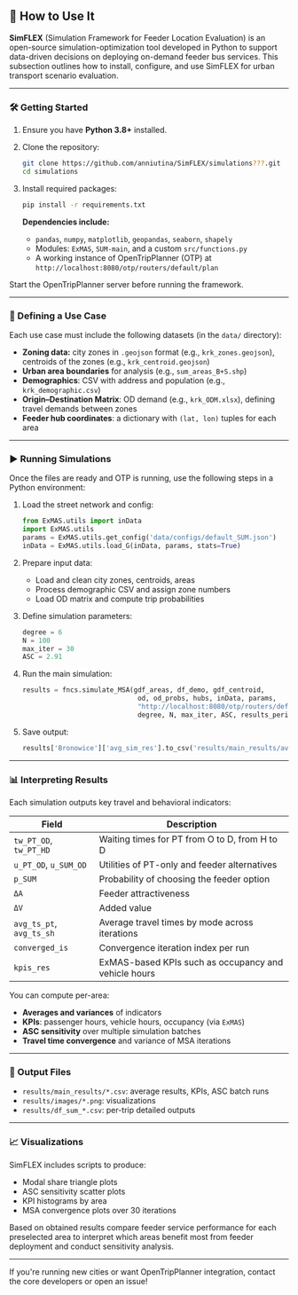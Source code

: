 ## 🚀 How to Use It

**SimFLEX** (Simulation Framework for Feeder Location Evaluation) is an open-source simulation-optimization tool developed in Python to support data-driven decisions on deploying on-demand feeder bus services. This subsection outlines how to install, configure, and use SimFLEX for urban transport scenario evaluation.

---

### 🛠️ Getting Started

1. Ensure you have **Python 3.8+** installed.
2. Clone the repository:
   ```bash
   git clone https://github.com/anniutina/SimFLEX/simulations???.git
   cd simulations
   ```
3. Install required packages:
   ```bash
   pip install -r requirements.txt
   ```

   **Dependencies include:**
   - `pandas`, `numpy`, `matplotlib`, `geopandas`, `seaborn`, `shapely`
   - Modules: `ExMAS`, `SUM-main`, and a custom `src/functions.py`
   - A working instance of OpenTripPlanner (OTP) at `http://localhost:8080/otp/routers/default/plan`
  
Start the OpenTripPlanner server before running the framework.

---

### 🧭 Defining a Use Case

Each use case must include the following datasets (in the `data/` directory):

- **Zoning data:** city zones in `.geojson` format (e.g., `krk_zones.geojson`), centroids of the zones (e.g., `krk_centroid.geojson`)
- **Urban area boundaries** for analysis (e.g., `sum_areas_B+S.shp`)
- **Demographics**: CSV with address and population (e.g., `krk_demographic.csv`)
- **Origin–Destination Matrix**: OD demand (e.g., `krk_ODM.xlsx`), defining travel demands between zones
- **Feeder hub coordinates**: a dictionary with `(lat, lon)` tuples for each area

---

### ▶️ Running Simulations

Once the files are ready and OTP is running, use the following steps in a Python environment:

1. Load the street network and config:
   ```python
   from ExMAS.utils import inData
   import ExMAS.utils
   params = ExMAS.utils.get_config('data/configs/default_SUM.json')
   inData = ExMAS.utils.load_G(inData, params, stats=True)
   ```

2. Prepare input data:
   - Load and clean city zones, centroids, areas
   - Process demographic CSV and assign zone numbers
   - Load OD matrix and compute trip probabilities

3. Define simulation parameters:
   ```python
   degree = 6
   N = 100
   max_iter = 30
   ASC = 2.91
   ```

4. Run the main simulation:
   ```python
   results = fncs.simulate_MSA(gdf_areas, df_demo, gdf_centroid,
                                od, od_probs, hubs, inData, params,
                                "http://localhost:8080/otp/routers/default/plan",
                                degree, N, max_iter, ASC, results_period)
   ```

5. Save output:
   ```python
   results['Bronowice']['avg_sim_res'].to_csv('results/main_results/avg_sim_res_b.csv')
   ```

---

### 📊 Interpreting Results

Each simulation outputs key travel and behavioral indicators:

| Field | Description |
|-------|-------------|
| `tw_PT_OD`, `tw_PT_HD` | Waiting times for PT from O to D, from H to D |
| `u_PT_OD`, `u_SUM_OD` | Utilities of PT-only and feeder alternatives |
| `p_SUM` | Probability of choosing the feeder option |
| `ΔA` | Feeder attractiveness |
| `ΔV` | Added value |
| `avg_ts_pt`, `avg_ts_sh` | Average travel times by mode across iterations |
| `converged_is` | Convergence iteration index per run |
| `kpis_res` | ExMAS-based KPIs such as occupancy and vehicle hours |



You can compute per-area:
- **Averages and variances** of indicators
- **KPIs**: passenger hours, vehicle hours, occupancy (via `ExMAS`)
- **ASC sensitivity** over multiple simulation batches
- **Travel time convergence** and variance of MSA iterations

---

### 📂 Output Files

- `results/main_results/*.csv`: average results, KPIs, ASC batch runs
- `results/images/*.png`: visualizations
- `results/df_sum_*.csv`: per-trip detailed outputs

---

### 📈 Visualizations

SimFLEX includes scripts to produce:
- Modal share triangle plots
- ASC sensitivity scatter plots
- KPI histograms by area
- MSA convergence plots over 30 iterations

Based on obtained results compare feeder service performance for each preselected area to interpret which areas benefit most from feeder deployment and conduct sensitivity analysis.

---

If you're running new cities or want OpenTripPlanner integration, contact the core developers or open an issue!
